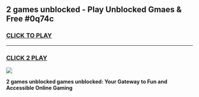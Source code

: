 
## 2 games unblocked - Play Unblocked Gmaes & Free #0q74c
<h3>
<a href="https://premium.freeplayer.one?title=2_games_unblocked&ref=01M">CLICK TO PLAY</a></h3>
<hr>

<h3>
<a href="https://premium.freeplayer.one?title=2_games_unblocked&ref=01M">CLICK 2 PLAY</a>
  
</h3>

<a href="https://premium.freeplayer.one?title=2_games_unblocked&ref=01M"><img src="https://clearcache.store/games.png"></a>


**2 games unblocked games unblocked: Your Gateway to Fun and Accessible Online Gaming**
